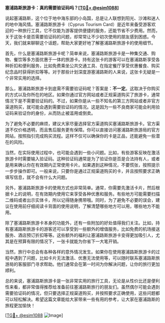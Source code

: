**塞浦路斯旅游卡：真的需要验证码吗？[[TG💪+ @esim1088](https://t.me/s/esim1088)]**

说起塞浦路斯，这个位于地中海东部的小岛国，总是让人联想到阳光、沙滩和迷人的地中海风情。塞浦路斯旅游卡（Cyprus Tourism Card）是近年来备受游客欢迎的一种旅行工具，它不仅能为游客提供便捷的服务，还能节省不少费用。然而，关于这张卡是否需要验证码的问题，却常常让不少初次使用的朋友感到困惑。今天，我们就来聊聊这个话题，帮助大家更好地了解塞浦路斯旅游卡的使用细节。

首先，什么是塞浦路斯旅游卡呢？简单来说，塞浦路斯旅游卡是一种集交通、购物、餐饮等多方面优惠于一体的旅游卡。持有这张卡的游客可以在塞浦路斯享受各种折扣和便利服务，比如免费乘坐公共交通工具、在指定餐厅享受优惠餐食、购买纪念品时获得折扣等等。对于那些计划深度游塞浦路斯的人来说，这张卡无疑是一个非常实用的选择。

那么，塞浦路斯旅游卡到底需不需要验证码呢？答案是：**不一定**。这取决于你购买的方式以及你所在的地区。如果你通过官方网站或者正规渠道购买了旅游卡，通常情况下是不需要验证码的。不过，如果你是从一些不知名的第三方网站或者非官方渠道购买，就可能会遇到需要验证码的情况。这是因为一些不良商家可能会利用验证码来验证你的身份，从而防止被滥用或倒卖。

为了避免不必要的麻烦，建议大家尽量选择官方渠道购买塞浦路斯旅游卡。官方渠道不仅价格透明，而且售后服务更有保障。你可以直接访问塞浦路斯旅游局的官方网站，按照指引完成购买流程。这样不仅可以确保你的卡是正品，还能避免一些潜在的风险。

当然，在实际使用过程中，也可能会遇到一些小问题。比如，有些游客反映在激活旅游卡时需要输入验证码。这种验证码通常是为了验证你是否是合法持有人，或者是用来确认你在有效期内正常使用卡片。如果遇到这种情况，不要慌张，按照提示一步步操作即可。一般来说，只要你是通过正规渠道购买的卡，并且按照要求正确填写信息，就不会有什么大问题。

另外，塞浦路斯旅游卡的使用方式也非常简单。通常，你需要先激活卡片，然后根据卡上的说明，在有效期内使用它来享受各种优惠和服务。有些地方可能需要扫描二维码或者出示实体卡，所以记得随身携带哦。同时，为了避免不必要的误会，建议在使用前仔细阅读卡背面的使用说明，了解清楚哪些地方可以用，哪些地方不能用。

除了塞浦路斯旅游卡本身的功能外，还有一些附加的好处值得我们关注。比如，持有塞浦路斯旅游卡的游客还可以享受到一些额外的增值服务，比如免费的机场接送服务、酒店预订折扣等等。这些额外的福利让塞浦路斯旅游卡变得更加吸引人，尤其是在预算有限的情况下，一张卡就能为你省下一大笔开销。

当然，旅行中总会有各种各样的意外情况发生。如果你在使用塞浦路斯旅游卡的过程中遇到了问题，比如卡片无法激活、优惠无法使用等，可以随时联系塞浦路斯旅游局的客服部门寻求帮助。他们通常会在第一时间为你解决问题，让你的旅行更加顺利。

总的来说，塞浦路斯旅游卡是一张非常实用的旅行工具，无论是从性价比还是便利性来看，都非常值得推荐给准备前往塞浦路斯旅行的朋友们。虽然偶尔可能会遇到需要验证码的情况，但只要选择正规渠道购买，并按照要求正确使用，这些问题都可以轻松解决。希望这篇文章能给大家带来一些有用的参考，让大家在塞浦路斯的旅程更加愉快！

[[TG💪+ @esim1088](https://t.me/s/esim1088) ![Image](https://i.postimg.cc/4NQfJmqS/Snipaste-2025-05-13-00-14-12.png)]